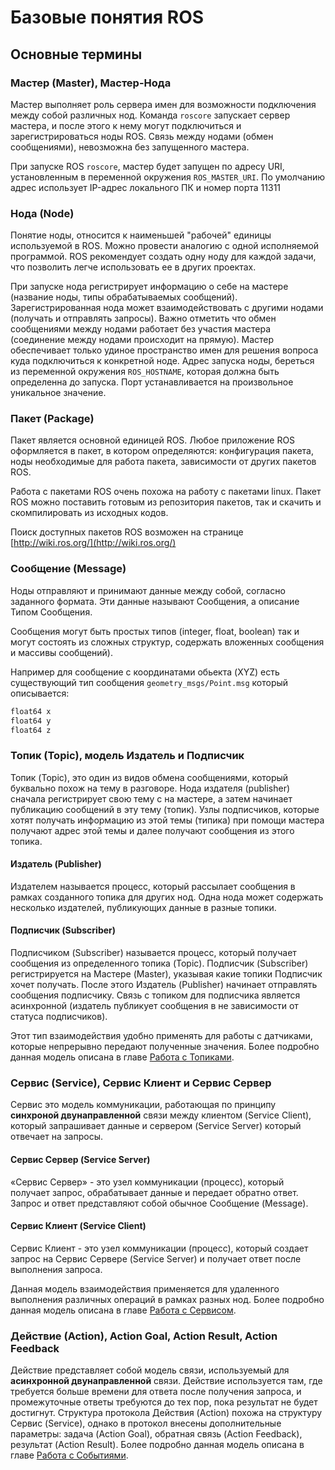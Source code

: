 # Базовые понятия ROS

## Основные термины

### Мастер \(Master\), Мастер-Нода

Мастер выполняет роль сервера имен для возможности подключения между собой различных нод. Команда `roscore` запускает сервер мастера, и после этого к нему могут подключиться и зарегистрироваться ноды ROS. Связь между нодами \(обмен сообщениями\), невозможна без запущенного мастера.

При запуске ROS `roscore`, мастер будет запущен по адресу URI, установленным в переменной окружения `ROS_MASTER_URI`. По умолчанию адрес использует IP-адрес локального ПК и номер порта 11311

### Нода \(Node\)

Понятие ноды, относится к наименьшей "рабочей" единицы используемой в ROS. Можно провести аналогию с одной исполняемой программой. ROS рекомендует создать одну ноду для каждой задачи, что позволить легче использовать ее в других проектах.

При запуске нода регистрирует информацию о себе на мастере \(название ноды, типы обрабатываемых сообщений\). Зарегистрированная нода может взаимодействовать с другими нодами \(получать и отправлять запросы\). Важно отметить что обмен сообщениями между нодами работает без участия мастера \(соединение между нодами происходит на прямую\). Мастер обеспечивает только удиное пространство имен для решения вопроса куда подключиться к конкретной ноде. Адрес запуска ноды, береться из переменной окружения `ROS_HOSTNAME`, которая должна быть определенна до запуска. Порт устанавливается на произвольное уникальное значение.

### Пакет \(Package\)

Пакет является основной единицей ROS. Любое приложение ROS оформляется в пакет, в котором определяются: конфигурация пакета, ноды необходимые для работа пакета, зависимости от других пакетов ROS.

Работа с пакетами ROS очень похожа на работу с пакетами linux. Пакет ROS можно поставить готовым из репозитория пакетов, так и скачить и скомпилировать из исходных кодов.

Поиск доступных пакетов ROS возможен на странице [http://wiki.ros.org/](http://wiki.ros.org/)

### Сообщение \(Message\)

Ноды отправляют и принимают данные между собой, согласно заданного формата. Эти данные называют Сообщения, а описание Типом Сообщения.

Сообщения могут быть простых типов \(integer, float, boolean\) так и могут состоять из сложных структур, содержать вложенных сообщения и массивы сообщений\).

Например для сообщение с координатами обьекта \(XYZ\) есть существующий тип сообщения `geometry_msgs/Point.msg` который описывается:

```c
float64 x
float64 y
float64 z
```

### Топик \(Topic\), модель Издатель и Подписчик

Топик \(Topic\), это один из видов обмена сообщениями, который буквально похож на тему в разговоре. Нода издателя \(publisher\) сначала регистрирует свою тему с на мастере, а затем начинает публикацию сообщений в эту тему \(топик\). Узлы подписчиков, которые хотят получать информацию из этой темы \(типика\) при помощи мастера получают адрес этой темы и далее получают сообщения из этого топика.

#### Издатель \(Publisher\)

Издателем называется процесс, который рассылает сообщения в рамках созданного топика для других нод. Одна нода может содержать несколько издателей, публикующих данные в разные топики.

#### Подписчик \(Subscriber\)

Подписчиком \(Subscriber\) называется процесс, который получает сообщения из определенного топика \(Topic\). Подписчик \(Subscriber\) регистрируется на Мастере \(Master\), указывая какие топики Подписчик хочет получать. После этого Издатель \(Publisher\) начинает отправлять сообщения подписчику. Связь с топиком для подписчика является асинхронной \(издатель публикует сообщения в не зависимости от статуса подписчиков\).

Этот тип взаимодействия удобно применять для работы с датчиками, которые непрерывно передают полученные значения. Более подробно данная модель описана в главе [Работа с Топиками](messaging/rabota-s-service.md).  

### Сервис \(Service\), Сервис Клиент и Сервис Сервер

Сервис это модель коммуникации, работающая по принципу **синхроной двунаправленной** связи между клиентом \(Service Client\), который запрашивает данные и сервером \(Service Server\) который отвечает на запросы.

#### Сервис Сервер \(Service Server\)

«Сервис Сервер» - это узел коммуникации (процесс), который получает запрос, обрабатывает данные и передает обратно ответ. Запрос и ответ представляют собой обычное Сообщение \(Message\).

#### Сервис Клиент \(Service Client\)

Сервис Клиент - это узел коммуникации (процесс), который создает запрос на Сервис Сервере \(Service Server\) и получает ответ после выполнения запроса.

Данная модель взаимодействия применяется для удаленного выполнения различных операций в рамках разных нод. Более подробно данная модель описана в главе [Работа с Сервисом](messaging/rabota-s-service.md).

### Действие \(Action\), Action Goal, Action Result, Action Feedback

Действие представляет собой модель связи, используемый для **асинхронной двунаправленной** связи. Действие используется там, где требуется больше времени для ответа после получения запроса, и промежуточные ответы требуются до тех пор, пока результат не будет достигнут. Структура протокола Действия \(Action\) похожа на структуру Сервис \(Service\), однако в протокол внесены дополнительные параметры: задача \(Action Goal\), обратная связь \(Action Feedback\), результат \(Action Result\).
Более подробно данная модель описана в главе [Работа с Событиями](messaging/rabota-s-action.md).
